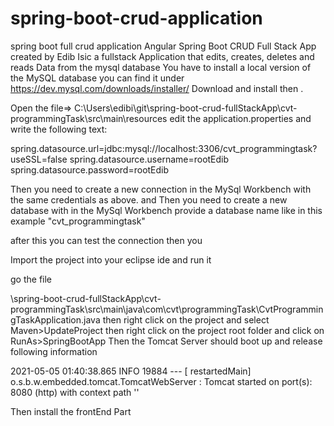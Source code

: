 # spring-boot-crud-application
spring boot full crud application
Angular Spring Boot CRUD Full Stack App created by Edib Isic a fullstack Application that 
edits, creates, deletes and reads Data from the mysql database 
You have to install a local version of the MySQL database you can find it under https://dev.mysql.com/downloads/installer/
Download and install then .

Open the file=>
C:\Users\edibi\git\spring-boot-crud-fullStackApp\cvt-programmingTask\src\main\resources edit the application.properties 
and write the following text:

spring.datasource.url=jdbc:mysql://localhost:3306/cvt_programmingtask?useSSL=false
spring.datasource.username=rootEdib
spring.datasource.password=rootEdib

Then you need to create a new connection in the MySql Workbench with the same credentials as above.
and Then you need to create a new database with in the MySql Workbench
provide a database name like in this example "cvt_programmingtask"

after this you can test the connection then you 

Import the project into your eclipse ide and run it 

go the file 

\spring-boot-crud-fullStackApp\cvt-programmingTask\src\main\java\com\cvt\programmingTask\CvtProgrammingTaskApplication.java
then right click on the project and select Maven>UpdateProject then right click on the project root folder and click on RunAs>SpringBootApp
Then the Tomcat Server should boot up and release following information

2021-05-05 01:40:38.865  INFO 19884 --- [  restartedMain] o.s.b.w.embedded.tomcat.TomcatWebServer  : Tomcat started on port(s): 8080 (http) with context path ''

Then install the frontEnd Part
